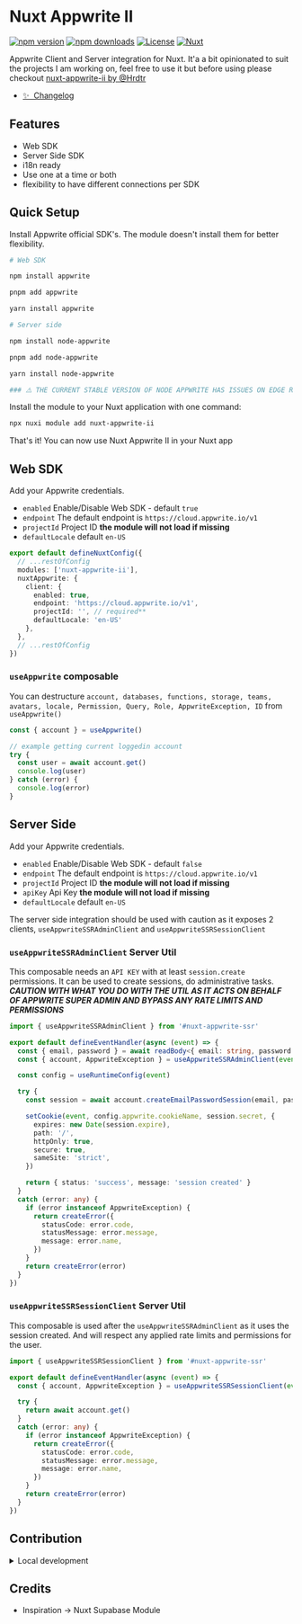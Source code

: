 # Nuxt Appwrite II

[![npm version][npm-version-src]][npm-version-href]
[![npm downloads][npm-downloads-src]][npm-downloads-href]
[![License][license-src]][license-href]
[![Nuxt][nuxt-src]][nuxt-href]

Appwrite Client and Server integration for Nuxt. It'a a bit opinionated to suit the projects I am working on, feel free to use it but before using please checkout [nuxt-appwrite-ii by @Hrdtr](https://nuxt.com/modules/appwrite)

- [✨ &nbsp;Changelog](/CHANGELOG.md)
<!-- - [🏀 Online playground](https://stackblitz.com/github/your-org/nuxt-appwrite-ii?file=playground%2Fapp.vue) -->
<!-- - [📖 &nbsp;Documentation](https://example.com) -->

## Features

- Web SDK
- Server Side SDK
- i18n ready
- Use one at a time or both
- flexibility to have different connections per SDK

## Quick Setup

Install Appwrite official SDK's. The module doesn't install them for better flexibility.

```bash
# Web SDK

npm install appwrite

pnpm add appwrite

yarn install appwrite

# Server side

npm install node-appwrite

pnpm add node-appwrite

yarn install node-appwrite

### ⚠️ THE CURRENT STABLE VERSION OF NODE APPWRITE HAS ISSUES ON EDGE RUNTIMES. TEMPORARY WORKAROUND IS TO INSTALL node-appwrite@next WILL FIX THE ISSUE ⚠️ ###
```

Install the module to your Nuxt application with one command:

```bash
npx nuxi module add nuxt-appwrite-ii
```

That's it! You can now use Nuxt Appwrite II in your Nuxt app

## Web SDK

Add your Appwrite credentials.

- `enabled` Enable/Disable Web SDK - default `true`
- `endpoint` The default endpoint is `https://cloud.appwrite.io/v1`
- `projectId` Project ID __the module will not load if missing__
- `defaultLocale` default `en-US`

```ts
export default defineNuxtConfig({
  // ...restOfConfig
  modules: ['nuxt-appwrite-ii'],
  nuxtAppwrite: {
    client: {
      enabled: true,
      endpoint: 'https://cloud.appwrite.io/v1',
      projectId: '', // required**
      defaultLocale: 'en-US'
    },
  },
  // ...restOfConfig
})
```

### `useAppwrite` composable

You can destructure `account, databases, functions, storage, teams, avatars, locale, Permission, Query, Role, AppwriteException, ID` from `useAppwrite()`

```ts
const { account } = useAppwrite()

// example getting current loggedin account
try {
  const user = await account.get()
  console.log(user)
} catch (error) {
  console.log(error)
}
```

## Server Side

Add your Appwrite credentials.

- `enabled` Enable/Disable Web SDK - default `false`
- `endpoint` The default endpoint is `https://cloud.appwrite.io/v1`
- `projectId` Project ID __the module will not load if missing__
- `apiKey` Api Key __the module will not load if missing__
- `defaultLocale` default `en-US`

The server side integration should be used with caution as it exposes 2 clients, `useAppwriteSSRAdminClient` and `useAppwriteSSRSessionClient`

### `useAppwriteSSRAdminClient` Server Util

This composable needs an `API KEY` with at least `session.create` permissions. It can be used to create sessions,
do administrative tasks. *__CAUTION WITH WHAT YOU DO WITH THE UTIL AS IT ACTS ON BEHALF OF APPWRITE SUPER ADMIN AND BYPASS ANY RATE LIMITS AND PERMISSIONS__*

```ts
import { useAppwriteSSRAdminClient } from '#nuxt-appwrite-ssr'

export default defineEventHandler(async (event) => {
  const { email, password } = await readBody<{ email: string, password: string }>(event)
  const { account, AppwriteException } = useAppwriteSSRAdminClient(event)

  const config = useRuntimeConfig(event)

  try {
    const session = await account.createEmailPasswordSession(email, password)

    setCookie(event, config.appwrite.cookieName, session.secret, {
      expires: new Date(session.expire),
      path: '/',
      httpOnly: true,
      secure: true,
      sameSite: 'strict',
    })

    return { status: 'success', message: 'session created' }
  }
  catch (error: any) {
    if (error instanceof AppwriteException) {
      return createError({
        statusCode: error.code,
        statusMessage: error.message,
        message: error.name,
      })
    }
    return createError(error)
  }
})

```

### `useAppwriteSSRSessionClient` Server Util

This composable is used after the `useAppwriteSSRAdminClient` as it uses the session created. And will respect any applied rate limits and permissions for the user.

```ts
import { useAppwriteSSRSessionClient } from '#nuxt-appwrite-ssr'

export default defineEventHandler(async (event) => {
  const { account, AppwriteException } = useAppwriteSSRSessionClient(event)

  try {
    return await account.get()
  }
  catch (error: any) {
    if (error instanceof AppwriteException) {
      return createError({
        statusCode: error.code,
        statusMessage: error.message,
        message: error.name,
      })
    }
    return createError(error)
  }
})

```

## Contribution

<details>
  <summary>Local development</summary>
  
  ```bash
  # Install dependencies
  npm install
  
  # Generate type stubs
  npm run dev:prepare
  
  # Develop with the playground
  npm run dev
  
  # Build the playground
  npm run dev:build
  
  # Run ESLint
  npm run lint
  
  # Run Vitest
  npm run test
  npm run test:watch
  
  # Release new version
  npm run release
  ```

</details>

## Credits

- Inspiration -> Nuxt Supabase Module

<!-- Badges -->
[npm-version-src]: https://img.shields.io/npm/v/nuxt-appwrite-ii/latest.svg?style=flat&colorA=020420&colorB=00DC82
[npm-version-href]: https://npmjs.com/package/nuxt-appwrite-ii

[npm-downloads-src]: https://img.shields.io/npm/dm/nuxt-appwrite-ii.svg?style=flat&colorA=020420&colorB=00DC82
[npm-downloads-href]: https://npmjs.com/package/nuxt-appwrite-ii

[license-src]: https://img.shields.io/npm/l/nuxt-appwrite-ii.svg?style=flat&colorA=020420&colorB=00DC82
[license-href]: https://npmjs.com/package/nuxt-appwrite-ii

[nuxt-src]: https://img.shields.io/badge/Nuxt-020420?logo=nuxt.js
[nuxt-href]: https://nuxt.com
